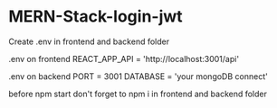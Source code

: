 # MERN-Stack-login-jwt

Create .env in frontend and backend folder

.env on frontend REACT_APP_API = 'http://localhost:3001/api'

.env on backend PORT = 3001 DATABASE = 'your mongoDB connect'

before npm start don't forget to npm i in frontend and backend folder